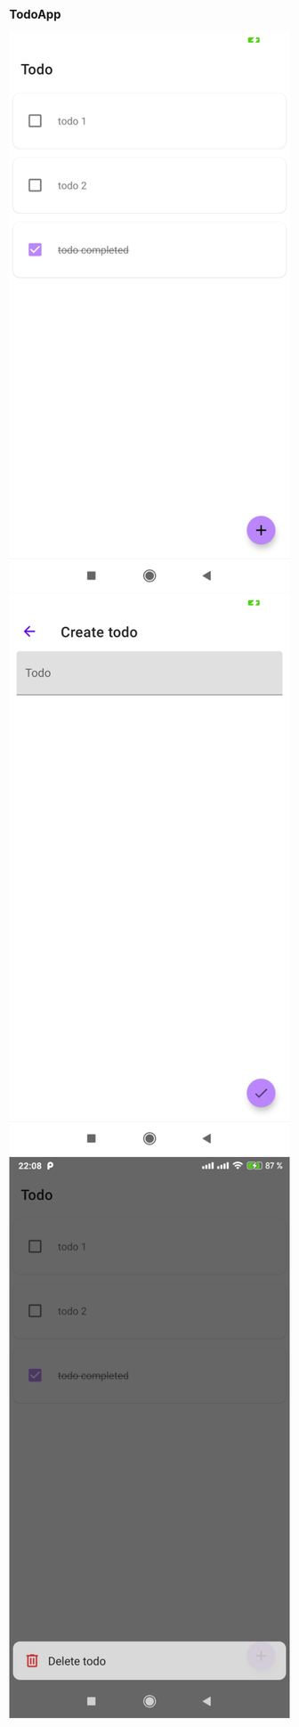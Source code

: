 ## TodoApp

<img src="https://github.com/ShiryaevNikolay/TodoApp/blob/master/assets/Screenshot_2020-12-12-22-08-25-631_ru.shiryaev.todoapp.jpg"/> <img src="https://github.com/ShiryaevNikolay/TodoApp/blob/master/assets/Screenshot_2020-12-12-22-08-30-618_ru.shiryaev.todoapp.jpg"/> <img src="https://github.com/ShiryaevNikolay/TodoApp/blob/master/assets/Screenshot_2020-12-12-22-08-37-417_ru.shiryaev.todoapp.jpg"/>